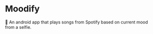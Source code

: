 # Moodify
:iphone: An android app that plays songs from Spotify based on current mood from a selfie.
